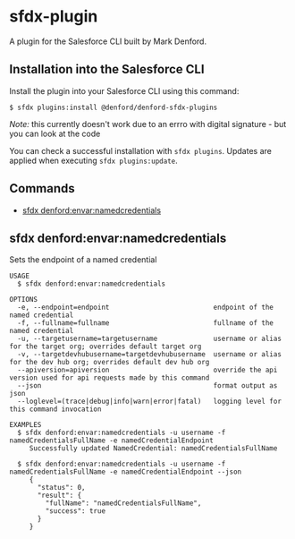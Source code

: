 # sfdx-plugin

A plugin for the Salesforce CLI built by Mark Denford.

## Installation into the Salesforce CLI

Install the plugin into your Salesforce CLI using this command:

```sh-session
$ sfdx plugins:install @denford/denford-sfdx-plugins
```

*Note:* this currently doesn't work due to an errro with digital signature - but you can look at the code

You can check a successful installation with `sfdx plugins`. Updates are applied when executing `sfdx plugins:update`.

<!-- install -->

## Commands

<!-- commands -->

- [sfdx denford:envar:namedcredentials](#sfdx-denfordenvarnamedcredentials)

## sfdx denford:envar:namedcredentials

Sets the endpoint of a named credential

```
USAGE
  $ sfdx denford:envar:namedcredentials

OPTIONS
  -e, --endpoint=endpoint                          endpoint of the named credential
  -f, --fullname=fullname                          fullname of the named credential
  -u, --targetusername=targetusername              username or alias for the target org; overrides default target org
  -v, --targetdevhubusername=targetdevhubusername  username or alias for the dev hub org; overrides default dev hub org
  --apiversion=apiversion                          override the api version used for api requests made by this command
  --json                                           format output as json
  --loglevel=(trace|debug|info|warn|error|fatal)   logging level for this command invocation

EXAMPLES
  $ sfdx denford:envar:namedcredentials -u username -f namedCredentialsFullName -e namedCredentialEndpoint
     Successfully updated NamedCredential: namedCredentialsFullName

  $ sfdx denford:envar:namedcredentials -u username -f namedCredentialsFullName -e namedCredentialEndpoint --json
     {
       "status": 0,
       "result": {
         "fullName": "namedCredentialsFullName",
         "success": true
       }
     }
```


<!-- commandsstop -->